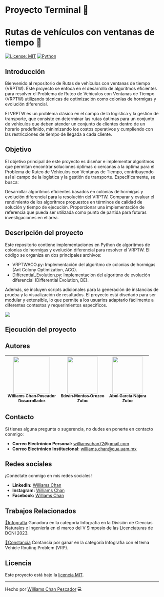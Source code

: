 # Proyecto Terminal 📜

# Rutas de vehículos con ventanas de tiempo 🚗

[![License: MIT](https://img.shields.io/badge/License-MIT-yellow.svg)](https://opensource.org/licenses/MIT)
[![Python](https://img.shields.io/badge/Python-v3.12.0-green?style=flat&logo=python&logoColor=ffffff)](https://www.python.org/)

## Introducción
Bienvenido al repositorio de Rutas de vehículos con ventanas de tiempo (VRPTW). Este proyecto se enfoca en el desarrollo de algoritmos eficientes para resolver el Problema de Ruteo de Vehículos con Ventanas de Tiempo (VRPTW) utilizando técnicas de optimización como colonias de hormigas y evolución diferencial.

El VRPTW es un problema clásico en el campo de la logística y la gestión de transporte, que consiste en determinar las rutas óptimas para un conjunto de vehículos que deben atender un conjunto de clientes dentro de un horario predefinido, minimizando los costos operativos y cumpliendo con las restricciones de tiempo de llegada a cada cliente.
## Objetivo
El objetivo principal de este proyecto es diseñar e implementar algoritmos que permitan encontrar soluciones óptimas o cercanas a la óptima para el Problema de Ruteo de Vehículos con Ventanas de Tiempo, contribuyendo así al campo de la logística y la gestión de transporte. Específicamente, se busca:

Desarrollar algoritmos eficientes basados en colonias de hormigas y evolución diferencial para la resolución del VRPTW.
Comparar y evaluar el rendimiento de los algoritmos propuestos en términos de calidad de solución y tiempo de ejecución.
Proporcionar una implementación de referencia que pueda ser utilizada como punto de partida para futuras investigaciones en el área.

## Descripción del proyecto
Este repositorio contiene implementaciones en Python de algoritmos de colonias de hormigas y evolución diferencial para resolver el VRPTW. El código se organiza en dos principales archivos:

- VRPTWACO.py: Implementación del algoritmo de colonias de hormigas (Ant Colony Optimization, ACO).
- Differential_Evolution.py: Implementación del algoritmo de evolución diferencial (Differential Evolution, DE).
  
Además, se incluyen scripts adicionales para la generación de instancias de prueba y la visualización de resultados. El proyecto está diseñado para ser modular y extensible, lo que permite a los usuarios adaptarlo fácilmente a diferentes contextos y requerimientos específicos.

![](https://www.researchgate.net/profile/Emrah-Demir-2/publication/273112998/figure/fig1/AS:668977990754315@1536508190687/A-graphical-representation-of-the-VRPTW.jpg)

## Ejecución del proyecto


## Autores
| [<img src="https://media.licdn.com/dms/image/D4E03AQGBQ8UgY0VdCg/profile-displayphoto-shrink_200_200/0/1712587269099?e=1718236800&v=beta&t=FzunufKMeNvn0V5mVPv6PAkhr5WNm6G3drEXB4iyxM0" width=120 height=120><br><sub>Williams Chan Pescador</sub><br><sub>Desarrollador</sub>](https://github.com/williams123000) |  [<img src="https://investigacion.uam.mx/images/fichas/88651_a.jpg" width=100 height=120><br><sub>Edwin Montes Orozco</sub><br><sub>Tutor</sub>](https://investigacion.uam.mx/index.php/listado-catalogo/88651) |  [<img src="https://dcni.cua.uam.mx/intranet/src/fotoProfes/1916832396IMG_8569.jpg" width=100 height=120><br><sub>Abel García Nájera</sub><br><sub>Tutor</sub>](https://dcni.cua.uam.mx/division/usuario?p=89) |
| :---: | :---: | :---: |

## Contacto

Si tienes alguna pregunta o sugerencia, no dudes en ponerte en contacto conmigo:

- **Correo Electrónico Personal:** [williamschan72@gmail.com](mailto:williamschan72@gmail.com)
- **Correo Electrónico Institucional:** [williams.chan@cua.uam.mx](mailto:williams.chan@cua.uam.mx)
  
## Redes sociales

¡Conéctate conmigo en mis redes sociales!

- **LinkedIn:** [Williams Chan](https://www.linkedin.com/in/williams-chan-998ba4302/)
- **Instagram:** [Williams Chan](https://www.instagram.com/williamschan)
- **Facebook:** [Williams Chan](https://www.facebook.com/williams.pescador/)

## Trabajos Relacionados
[🎨Infografía](https://drive.google.com/file/d/1N7CSbbh-XNB6k5zAZJr2cQ3qgUilKi_F/view?usp=sharing) Ganadora en la categoría Infografía en la División de Ciencias Naturales e Ingeniería en el marco del V Simposio de las Licenciaturas de DCNI 2023.

[🥇Constancia](https://drive.google.com/file/d/1cjh7rw3e89-_WYlkiLRuJnAwJRhTkHkU/view?usp=sharing) Contancia por ganar en la categoría Infografía con el tema Vehicle Routing Problem (VRP).

## Licencia
Este proyecto está bajo la [licencia MIT](./LICENSE).

---
Hecho por [Williams Chan Pescador](https://github.com/williams123000) 💻
